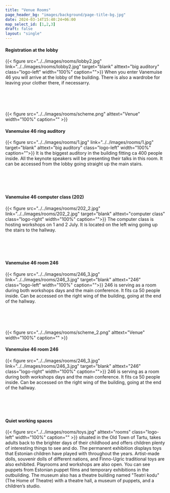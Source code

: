 ```yaml
---
title: "Venue Rooms"
page_header_bg: "images/background/page-title-bg.jpg"
date: 2024-03-14T15:40:24+06:00
map_select_id: [1,2,3]
draft: false
layout: "single"
---
```



<style>
.double-container{
  width:100%;
  overflow:hidden;
  padding-bottom:50px;

}
.logo-left{
  float:left;
  margin:5px;
  width: 300px;
}
.logo-right{
  float:right;
  margin:5px;
  width:300px;
}

</style>


#### Registration at the lobby
<div class="double-container">
{{< figure
    src="../../images/rooms/lobby2.jpg"
    link="../../images/rooms/lobby2.jpg"
    target="blank"
    alttext="big auditory"
    class="logo-left"
    width="100%"
    caption="">}}
When you enter Vanemuise 46 you will arrive at the lobby of the building. There is also a wardrobe for leaving your clother there, if necessarry.<br><br>
</div>

{{< figure
    src="../../images/rooms/scheme.png"
    alttext="Venue"
    width="100%"
    caption=""
    >}}


#### Vanemuise 46 ring auditory
<div class="double-container">
{{< figure
    src="../../images/rooms/1.jpg"
    link="../../images/rooms/1.jpg"
    target="blank"
    alttext="big auditory"
    class="logo-left"
    width="100%"
    caption="">}}
It is the biggest auditory in the building fitting ca 400 people inside. All the keynote speakers will be presenting their talks in this room. It can be accessed from the lobby going straight up the main stairs. <br><br>
</div>

#### Vanemuise 46 computer class (202)
<div class="double-container">
{{< figure
    src="../../images/rooms/202_2.jpg"
    link="../../images/rooms/202_2.jpg"
    target="blank"
    alttext="computer class"
    class="logo-right"
    width="100%"
    caption="">}}
The computer class is hosting workshops on 1 and 2 July. It is located on the left wing going up the stairs to the hallway.<br><br>
</div>


#### Vanemuise 46 room 246
<div class="double-container">
{{< figure
    src="../../images/rooms/246_3.jpg"
    link="../../images/rooms/246_3.jpg"
    target="blank"
    alttext="246"
    class="logo-left"
    width="100%"
    caption="">}}
246 is serving as a room during both workshops days and the main conference. It fits ca 50 people inside. Can be accessed on the right wing of the building, going at the end of the hallway.<br><br>
</div>   

{{< figure
    src="../../images/rooms/scheme_2.png"
    alttext="Venue"
    width="100%"
    caption=""
    >}}


#### Vanemuise 46 room 246
<div class="double-container">
{{< figure
    src="../../images/rooms/246_3.jpg"
    link="../../images/rooms/246_3.jpg"
    target="blank"
    alttext="246"
    class="logo-right"
    width="100%"
    caption="">}}
246 is serving as a room during both workshops days and the main conference. It fits ca 50 people inside. Can be accessed on the right wing of the building, going at the end of the hallway. <br><br>
</div>


#### Quiet working spaces
<div class="double-container">
{{< figure
    src="../../images/rooms/toys.jpg"
    alttext="rooms"
    class="logo-left"
    width="100%"
    caption="" >}}   
situated in the Old Town of Tartu, takes adults back to the brighter days of
their childhood and offers children plenty of interesting things to see and do.
The permanent exhibition displays toys that Estonian children have played with
throughout the years. Artist-made dolls, souvenir dolls of different nations,
and Finno-Ugric traditional toys are also exhibited. Playrooms and workshops
are also open. You can see puppets from Estonian puppet films and temporary
exhibitions in the outbuilding. The museum also has a theatre building named
"Teatri kodu" (The Home of Theatre) with a theatre hall, a museum of puppets,
and a children’s studio.<br><br>
</div>
